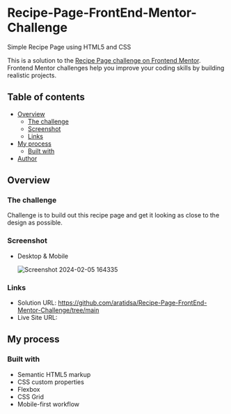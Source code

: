 # Recipe-Page-FrontEnd-Mentor-Challenge
Simple Recipe Page using HTML5 and CSS

This is a solution to the [Recipe Page challenge on Frontend Mentor](https://www.frontendmentor.io/challenges/recipe-page-KiTsR8QQKm). Frontend Mentor challenges help you improve your coding skills by building realistic projects.

## Table of contents

- [Overview](#overview)
  - [The challenge](#the-challenge)
  - [Screenshot](#screenshot)
  - [Links](#links)
- [My process](#my-process)
  - [Built with](#built-with)
- [Author](#author)

## Overview

### The challenge

Challenge is to build out this recipe page and get it looking as close to the design as possible.
  
### Screenshot
- Desktop & Mobile
  
  ![Screenshot 2024-02-05 164335](https://github.com/aratidsa/Recipe-Page-FrontEnd-Mentor-Challenge/assets/128802362/9b18b5c8-22f4-4fc9-9914-b443153050e8)

### Links

- Solution URL: https://github.com/aratidsa/Recipe-Page-FrontEnd-Mentor-Challenge/tree/main
- Live Site URL: 

## My process

### Built with

- Semantic HTML5 markup
- CSS custom properties
- Flexbox
- CSS Grid
- Mobile-first workflow

